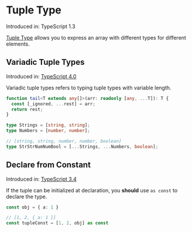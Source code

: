 # Tuple Type

Introduced in: TypeScript 1.3

[Tuple Type](https://www.typescriptlang.org/docs/handbook/basic-types.html#tuple) allows you to express an array with different types for different elements.

## Variadic Tuple Types

Introduced in: [TypeScript 4.0](https://devblogs.microsoft.com/typescript/announcing-typescript-4-0/#variadic-tuple-types)

Variadic tuple types refers to typing tuple types with variable length.

```ts file=../../examples/tuple/standard/variadic.ts
function tail<T extends any[]>(arr: readonly [any, ...T]): T {
  const [_ignored, ...rest] = arr;
  return rest;
}

type Strings = [string, string];
type Numbers = [number, number];

// [string, string, number, number, boolean]
type StrStrNumNumBool = [...Strings, ...Numbers, boolean];
```

## Declare from Constant

Introduced in: [TypeScript 3.4](https://www.typescriptlang.org/docs/handbook/release-notes/typescript-3-4.html#const-assertions)

If the tuple can be initialized at declaration,
you **should** use `as const` to declare the type.

```ts file=../../examples/tuple/standard/as-const.ts
const obj = { a: 1 }

// [1, 2, { a: 1 }]
const tupleConst = [1, 2, obj] as const
```
